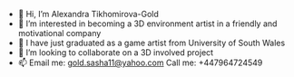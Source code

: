 - 👋 Hi, I’m Alexandra Tikhomirova-Gold
- 👀 I’m interested in becoming a 3D environment artist in a friendly and motivational company
- 🌱 I have just graduated as a game artist from University of South Wales
- 💞️ I’m looking to collaborate on a 3D involved project
- 📫 Email me: gold.sasha11@yahoo.com Call me: +447964724549
